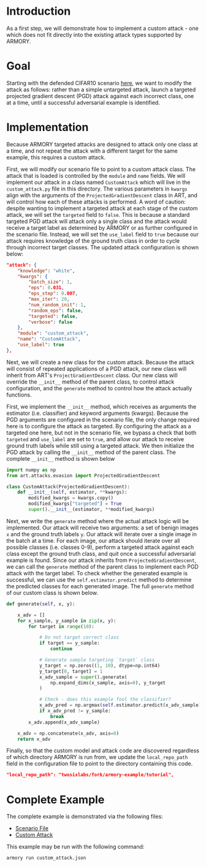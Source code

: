 # Introduction
As a first step, we will demonstrate how to implement a custom attack - one which does not fit directly into the existing attack types supported by ARMORY.

# Goal
Starting with the defended CIFAR10 scenario [here](../official_scenario_configs/cifar10_baseline.json), we want to modify the attack as follows: rather than a simple untargeted attack, launch a targeted projected gradient descent (PGD) attack against each incorrect class, one at a time, until a successful adversarial example is identified.

# Implementation
Because ARMORY targeted attacks are designed to attack only one class at a time, and not repeat the attack with a different target for the same example, this requires a custom attack.

First, we will modify our scenario file to point to a custom attack class.  The attack that is loaded is controlled by the `module` and `name` fields.  We will implement our attack in a class named `CustomAttack` which will live in the `custom_attack.py` file in this directory.  The various parameters in `kwargs` align with the arguments of the `ProjectedGradientDescent` class in ART, and will control how each of these attacks is performed.  A word of caution: despite wanting to implement a targeted attack at each stage of the custom attack, we will set the `targeted` field to `false`.  This is because a standard targeted PGD attack will attack only a single class and the attack would receive a target label as determined by ARMORY or as further configured in the scenario file.  Instead, we will set the `use_label` field to `true` because our attack requires knowledge of the ground truth class in order to cycle through incorrect target classes.  The updated attack configuration is shown below:

```json
"attack": {
    "knowledge": "white",
    "kwargs": {
        "batch_size": 1,
        "eps": 0.031,
        "eps_step": 0.007,
        "max_iter": 20,
        "num_random_init": 1,
        "random_eps": false,
        "targeted": false,
        "verbose": false
    },
    "module": "custom_attack",
    "name": "CustomAttack",
    "use_label": true
},
```

Next, we will create a new class for the custom attack.  Because the attack will consist of repeated applications of a PGD attack, our new class will inherit from ART's `ProjectGradientDescent` class.  Our new class will override the `__init__` method of the parent class, to control attack configuration, and the `generate` method to control how the attack actually functions.

First, we implement the `__init__` method, which receives as arguments the estimator (i.e. classifier) and keyword arguments (kwargs).  Because the PGD arguments are configured in the scenario file, the only change required here is to configure the attack as targeted.  By configuring the attack as a targeted one here, but not in the scenario file, we bypass a check that both `targeted` and `use_label` are set to `true`, and allow our attack to receive ground truth labels while still using a targeted attack.  We then initialize the PGD attack by calling the `__init__` method of the parent class.  The complete `__init__` method is shown below

```python
import numpy as np
from art.attacks.evasion import ProjectedGradientDescent

class CustomAttack(ProjectedGradientDescent):
    def __init__(self, estimator, **kwargs):
        modified_kwargs = kwargs.copy()
        modified_kwargs["targeted"] = True
        super().__init__(estimator, **modified_kwargs)
```

Next, we write the `generate` method where the actual attack logic will be implemented.  Our attack will receive two arguments: a set of benign images `x` and the ground truth labels `y`.  Our attack will iterate over a single image in the batch at a time.  For each image, our attack should iterate over all possible classes (i.e. classes 0-9), perform a targeted attack against each class except the ground truth class, and quit once a successful adversarial example is found.  Since our attack inherits from `ProjectedGradientDescent`, we can call the `generate` method of the parent class to implement each PGD attack with the target label.  To check whether the generated example is successful, we can use the `self.estimator.predict` method to determine the predicted classes for each generated image.  The full `generate` method of our custom class is shown below.

```python
def generate(self, x, y):

    x_adv = []
    for x_sample, y_sample in zip(x, y):
        for target in range(10):

            # Do not target correct class
            if target == y_sample:
                continue

            # Generate sample targeting `target` class
            y_target = np.zeros((1, 10), dtype=np.int64)
            y_target[0, target] = 1
            x_adv_sample = super().generate(
                np.expand_dims(x_sample, axis=0), y_target
            )

            # Check - does this example fool the classifier?
            x_adv_pred = np.argmax(self.estimator.predict(x_adv_sample))
            if x_adv_pred != y_sample:
                break
        x_adv.append(x_adv_sample)

    x_adv = np.concatenate(x_adv, axis=0)
    return x_adv
```

Finally, so that the custom model and attack code are discovered regardless of which directory ARMORY is run from, we update the `local_repo_path` field in the configuration file to point to the directory containing this code.

```json
"local_repo_path": "twosixlabs/fork/armory-example/tutorial",
```

# Complete Example
The complete example is demonstrated via the following files:
* [Scenario File](./custom_attack.json)
* [Custom Attack](./custom_attack.py)

This example may be run with the following command:
```
armory run custom_attack.json
```
